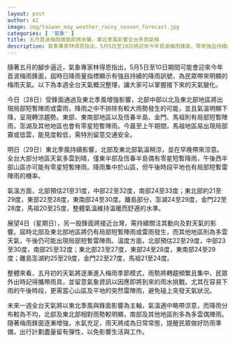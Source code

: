 ```yaml
---
layout: post
author: AI
image: img/taiwan_may_weather_rainy_season_forecast.jpg
categories: [ '氣象' ]
title: 五月首波梅雨鋒面即將來襲，東北季風影響全台多雨氣候
description: 氣象專家林得恩指出，5月5日至10日將迎來今年首波梅雨鋒面，帶來強且持續的降雨，北部及東北部雨勢較明顯，其他地區多為多雲偶陣雨。未來一週東北季風持續影響，氣溫適中偏涼，提醒民眾出門攜帶雨具並留意午後可能出現的雷陣雨。
---
```

隨著五月的腳步逼近，氣象專家林得恩指出，5月5日至10日期間可能會迎來今年首波梅雨鋒面，屆時日降雨量指標顯示有強且持續的降雨訊號，為民眾帶來明顯的梅雨天氣。以下為本週全台天氣概況整理，讓大家可以掌握接下來的天氣變化。

今日（28日）受鋒面通過及東北季風增強影響，北部中部以北及東北部地區將出現局部短暫陣雨或雷雨，降雨之中不排除有較大雨勢發生的可能，並且氣溫明顯下降，呈現轉涼趨勢。東部、東南部地區以及恆春半島、金門、馬祖則有局部短暫陣雨，澎湖及其他地區也會有零星短暫陣雨。今晨至上午期間，馬祖地區易出現局部霧或低雲，能見度較低，需特別留意交通安全。

明日（29日）東北季風持續影響，北部及東北部氣溫稍涼，並在早晚帶來涼意。全台大部分地區天氣多雲到晴，僅東半部及恆春半島偶有零星短暫降雨，午後西半部山區亦可能有零星短暫陣雨。降雨集中於山區，但午後時段平地也有局部短暫雷陣雨的機率。

氣溫方面，北部預估21至31度，中部22至32度，南部24至33度；東北部約21至29度，東部22至28度，東南部24至30度。離島部分，澎湖24至29度，金門22至28度，馬祖20至25度，整體氣溫維持溫暖而舒適的水準。

展望4日（星期日），另一股鋒面將接近台灣，需持續關注其動向及對天氣的影響。屆時北部及東北部地區將仍有局部短暫陣雨或雷雨發生，而其他地區則為多雲天氣，午後仍可能出現局部短暫雷陣雨。溫度方面，北部預估22至29度，中部23至30度，南部25至32度；東北部23至27度，東部24至28度，東南部24至29度；離島澎湖約25至29度，金門22至27度，馬祖21至24度。

整體來看，五月初的天氣將逐漸進入梅雨季節模式，雨勢將轉趨頻繁且集中，民眾外出時記得攜帶雨具，並留意氣象資訊以因應即將到來的雨水挑戰。尤其在容易下雨的午後時段，更需當心山區及平地的突然雷陣雨，避免碰上突發天氣狀況。

未來一週全台天氣將以東北季風與鋒面影響為主軸，氣溫適中略帶涼意，而降雨分布較為不均，北部及東北部相對雨勢較明顯，南部及其他地區則多為多雲偶陣雨。隨著梅雨鋒面逐漸增強，水氣充足，雨天將成為日常常態，提醒民眾做好防雨準備，出行計劃盡量留有彈性，以免影響生活與工作。